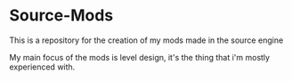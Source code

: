# Source-Mods
This is a repository for the creation of my mods made in the source engine

My main focus of the mods is level design, it's the thing that i'm mostly experienced with.
